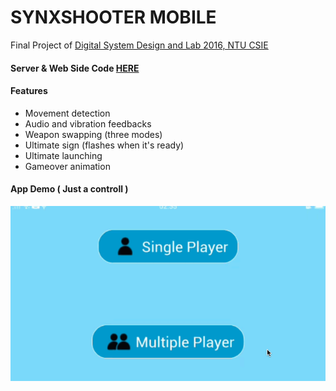 # SYNXSHOOTER MOBILE
Final Project of [Digital System Design and Lab 2016, NTU CSIE]

#### Server & Web Side Code [HERE]

#### Features
- Movement detection  
- Audio and vibration feedbacks
- Weapon swapping (three modes)
- Ultimate sign (flashes when it's ready)
- Ultimate launching
- Gameover animation

#### App Demo ( Just a controll )
![alt tag](https://github.com/SahsB/SYNXSHOOTER-MOBILE/blob/master/flow.gif)

[Digital System Design and Lab 2016, NTU CSIE]: <https://sites.google.com/site/digitalsystemdesignandlab2016/home>
[HERE]: <https://github.com/SahsB/SYNXSHOOTER>
